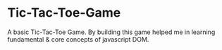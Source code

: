 # Tic-Tac-Toe-Game

A basic Tic-Tac-Toe Game.
By building this game helped me in learning fundamental & core concepts of javascript DOM.